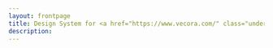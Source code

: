 ```yaml
---
layout: frontpage
title: Design System for <a href="https://www.vecora.com/" class="underline">Vecora</a>
description:
---
```

